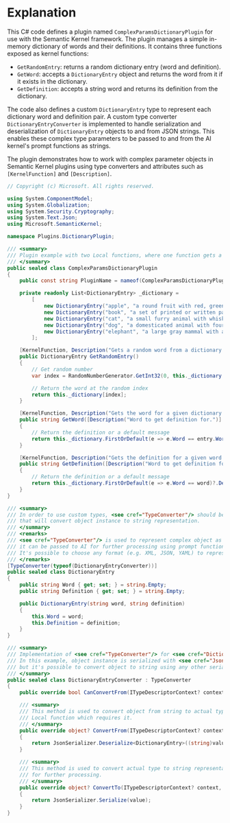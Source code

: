 # Explanation  
This C# code defines a plugin named `ComplexParamsDictionaryPlugin` for use with the Semantic Kernel framework. The plugin manages a simple in-memory dictionary of words and their definitions. It contains three functions exposed as kernel functions:  
- `GetRandomEntry`: returns a random dictionary entry (word and definition).  
- `GetWord`: accepts a `DictionaryEntry` object and returns the word from it if it exists in the dictionary.  
- `GetDefinition`: accepts a string word and returns its definition from the dictionary.  

The code also defines a custom `DictionaryEntry` type to represent each dictionary word and definition pair. A custom type converter `DictionaryEntryConverter` is implemented to handle serialization and deserialization of `DictionaryEntry` objects to and from JSON strings. This enables these complex type parameters to be passed to and from the AI kernel's prompt functions as strings.  

The plugin demonstrates how to work with complex parameter objects in Semantic Kernel plugins using type converters and attributes such as `[KernelFunction]` and `[Description]`.

```csharp
// Copyright (c) Microsoft. All rights reserved.

using System.ComponentModel;
using System.Globalization;
using System.Security.Cryptography;
using System.Text.Json;
using Microsoft.SemanticKernel;

namespace Plugins.DictionaryPlugin;

/// <summary>
/// Plugin example with two Local functions, where one function gets a random word and the other returns a definition for a given word.
/// </summary>
public sealed class ComplexParamsDictionaryPlugin
{
    public const string PluginName = nameof(ComplexParamsDictionaryPlugin);

    private readonly List<DictionaryEntry> _dictionary =
        [
            new DictionaryEntry("apple", "a round fruit with red, green, or yellow skin and a white flesh"),
            new DictionaryEntry("book", "a set of printed or written pages bound together along one edge"),
            new DictionaryEntry("cat", "a small furry animal with whiskers and a long tail that is often kept as a pet"),
            new DictionaryEntry("dog", "a domesticated animal with four legs, a tail, and a keen sense of smell that is often used for hunting or companionship"),
            new DictionaryEntry("elephant", "a large gray mammal with a long trunk, tusks, and ears that lives in Africa and Asia")
        ];

    [KernelFunction, Description("Gets a random word from a dictionary of common words and their definitions.")]
    public DictionaryEntry GetRandomEntry()
    {
        // Get random number
        var index = RandomNumberGenerator.GetInt32(0, this._dictionary.Count - 1);

        // Return the word at the random index
        return this._dictionary[index];
    }

    [KernelFunction, Description("Gets the word for a given dictionary entry.")]
    public string GetWord([Description("Word to get definition for.")] DictionaryEntry entry)
    {
        // Return the definition or a default message
        return this._dictionary.FirstOrDefault(e => e.Word == entry.Word)?.Word ?? "Entry not found";
    }

    [KernelFunction, Description("Gets the definition for a given word.")]
    public string GetDefinition([Description("Word to get definition for.")] string word)
    {
        // Return the definition or a default message
        return this._dictionary.FirstOrDefault(e => e.Word == word)?.Definition ?? "Word not found";
    }
}

/// <summary>
/// In order to use custom types, <see cref="TypeConverter"/> should be specified,
/// that will convert object instance to string representation.
/// </summary>
/// <remarks>
/// <see cref="TypeConverter"/> is used to represent complex object as meaningful string, so
/// it can be passed to AI for further processing using prompt functions.
/// It's possible to choose any format (e.g. XML, JSON, YAML) to represent your object.
/// </remarks>
[TypeConverter(typeof(DictionaryEntryConverter))]
public sealed class DictionaryEntry
{
    public string Word { get; set; } = string.Empty;
    public string Definition { get; set; } = string.Empty;

    public DictionaryEntry(string word, string definition)
    {
        this.Word = word;
        this.Definition = definition;
    }
}

/// <summary>
/// Implementation of <see cref="TypeConverter"/> for <see cref="DictionaryEntry"/>.
/// In this example, object instance is serialized with <see cref="JsonSerializer"/> from System.Text.Json,
/// but it's possible to convert object to string using any other serialization logic.
/// </summary>
public sealed class DictionaryEntryConverter : TypeConverter
{
    public override bool CanConvertFrom(ITypeDescriptorContext? context, Type sourceType) => true;

    /// <summary>
    /// This method is used to convert object from string to actual type. This will allow to pass object to
    /// Local function which requires it.
    /// </summary>
    public override object? ConvertFrom(ITypeDescriptorContext? context, CultureInfo? culture, object value)
    {
        return JsonSerializer.Deserialize<DictionaryEntry>((string)value);
    }

    /// <summary>
    /// This method is used to convert actual type to string representation, so it can be passed to AI
    /// for further processing.
    /// </summary>
    public override object? ConvertTo(ITypeDescriptorContext? context, CultureInfo? culture, object? value, Type destinationType)
    {
        return JsonSerializer.Serialize(value);
    }
}
```